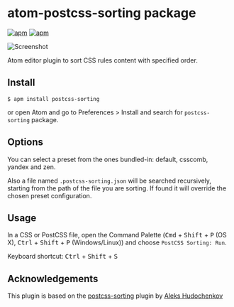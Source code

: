 # atom-postcss-sorting package
[![apm](https://img.shields.io/apm/v/postcss-sorting.svg)]()
[![apm](https://img.shields.io/apm/dm/postcss-sorting.svg)](https://atom.io/packages/postcss-sorting)

![Screenshot](https://lysyi3m-pluto.s3.amazonaws.com/aW2MtVlYiO.gif)

Atom editor plugin to sort CSS rules content with specified order.

## Install

```
$ apm install postcss-sorting
```
or open Atom and go to Preferences > Install and search for `postcss-sorting` package.

## Options

You can select a preset from the ones bundled-in: default, csscomb, yandex and zen.

Also a file named `.postcss-sorting.json` will be searched recursively, starting from the path of the file you are sorting. If found it will override the chosen preset configuration.

## Usage

In a CSS or PostCSS file, open the Command Palette (<kbd>Cmd</kbd> + <kbd>Shift</kbd> + <kbd>P</kbd> (OS X), <kbd>Ctrl</kbd> + <kbd>Shift</kbd> + <kbd>P</kbd> (Windows/Linux)) and choose `PostCSS Sorting: Run`.

Keyboard shortcut: <kbd>Ctrl</kbd> + <kbd>Shift</kbd> + <kbd>S</kbd>

## Acknowledgements

This plugin is based on the [postcss-sorting](https://github.com/hudochenkov/postcss-sorting) plugin by [Aleks Hudochenkov](https://github.com/hudochenkov)
